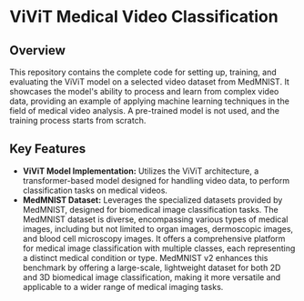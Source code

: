 # ViViT Medical Video Classification

## Overview

This repository contains the complete code for setting up, training, and evaluating the ViViT model on a selected video dataset from MedMNIST. It showcases the model's ability to process and learn from complex video data, providing an example of applying machine learning techniques in the field of medical video analysis. A pre-trained model is not used, and the training process starts from scratch.

## Key Features

- **ViViT Model Implementation:** Utilizes the ViViT architecture, a transformer-based model designed for handling video data, to perform classification tasks on medical videos.
- **MedMNIST Dataset:** Leverages the specialized datasets provided by MedMNIST, designed for biomedical image classification tasks. The MedMNIST dataset is diverse, encompassing various types of medical images, including but not limited to organ images, dermoscopic images, and blood cell microscopy images. It offers a comprehensive platform for medical image classification with multiple classes, each representing a distinct medical condition or type. MedMNIST v2 enhances this benchmark by offering a large-scale, lightweight dataset for both 2D and 3D biomedical image classification, making it more versatile and applicable to a wider range of medical imaging tasks.
